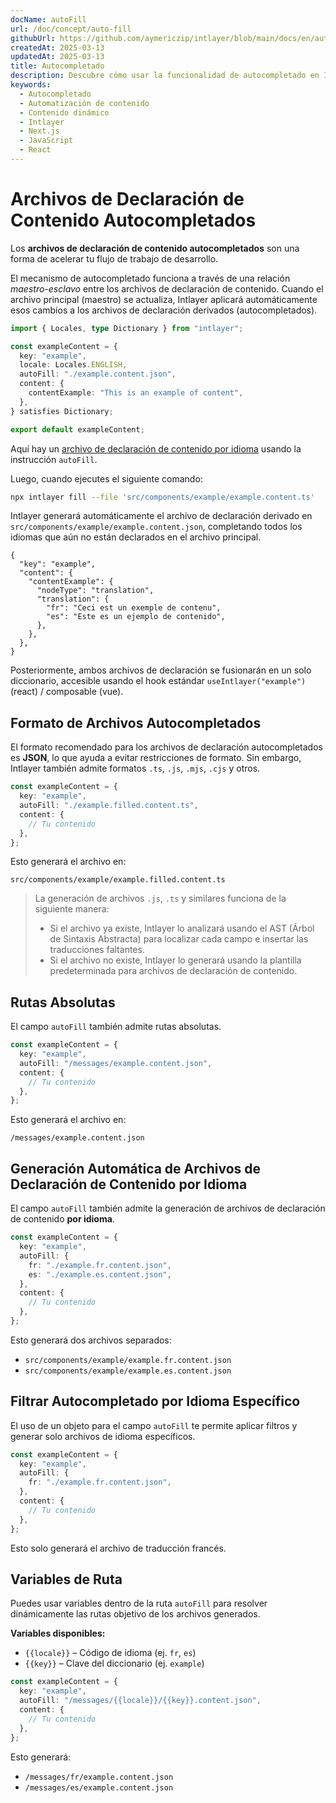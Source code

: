```yaml
---
docName: autoFill
url: /doc/concept/auto-fill
githubUrl: https://github.com/aymericzip/intlayer/blob/main/docs/en/autoFill.md
createdAt: 2025-03-13
updatedAt: 2025-03-13
title: Autocompletado
description: Descubre cómo usar la funcionalidad de autocompletado en Intlayer para llenar automáticamente el contenido basado en patrones predefinidos. Sigue esta documentación para implementar características de autocompletado de manera eficiente en tu proyecto.
keywords:
  - Autocompletado
  - Automatización de contenido
  - Contenido dinámico
  - Intlayer
  - Next.js
  - JavaScript
  - React
---
```


# Archivos de Declaración de Contenido Autocompletados

Los **archivos de declaración de contenido autocompletados** son una forma de acelerar tu flujo de trabajo de desarrollo.

El mecanismo de autocompletado funciona a través de una relación _maestro-esclavo_ entre los archivos de declaración de contenido. Cuando el archivo principal (maestro) se actualiza, Intlayer aplicará automáticamente esos cambios a los archivos de declaración derivados (autocompletados).

```ts fileName="src/components/example/example.content.ts"
import { Locales, type Dictionary } from "intlayer";

const exampleContent = {
  key: "example",
  locale: Locales.ENGLISH,
  autoFill: "./example.content.json",
  content: {
    contentExample: "This is an example of content",
  },
} satisfies Dictionary;

export default exampleContent;
```

Aquí hay un [archivo de declaración de contenido por idioma](https://github.com/aymericzip/intlayer/blob/main/docs/es/per_locale_file.md) usando la instrucción `autoFill`.

Luego, cuando ejecutes el siguiente comando:

```bash
npx intlayer fill --file 'src/components/example/example.content.ts'
```

Intlayer generará automáticamente el archivo de declaración derivado en `src/components/example/example.content.json`, completando todos los idiomas que aún no están declarados en el archivo principal.

```json5 fileName="src/components/example/example.content.json"
{
  "key": "example",
  "content": {
    "contentExample": {
      "nodeType": "translation",
      "translation": {
        "fr": "Ceci est un exemple de contenu",
        "es": "Este es un ejemplo de contenido",
      },
    },
  },
}
```

Posteriormente, ambos archivos de declaración se fusionarán en un solo diccionario, accesible usando el hook estándar `useIntlayer("example")` (react) / composable (vue).

## Formato de Archivos Autocompletados

El formato recomendado para los archivos de declaración autocompletados es **JSON**, lo que ayuda a evitar restricciones de formato. Sin embargo, Intlayer también admite formatos `.ts`, `.js`, `.mjs`, `.cjs` y otros.

```ts fileName="src/components/example/example.content.ts"
const exampleContent = {
  key: "example",
  autoFill: "./example.filled.content.ts",
  content: {
    // Tu contenido
  },
};
```

Esto generará el archivo en:

```
src/components/example/example.filled.content.ts
```

> La generación de archivos `.js`, `.ts` y similares funciona de la siguiente manera:
>
> - Si el archivo ya existe, Intlayer lo analizará usando el AST (Árbol de Sintaxis Abstracta) para localizar cada campo e insertar las traducciones faltantes.
> - Si el archivo no existe, Intlayer lo generará usando la plantilla predeterminada para archivos de declaración de contenido.

## Rutas Absolutas

El campo `autoFill` también admite rutas absolutas.

```ts fileName="src/components/example/example.content.ts"
const exampleContent = {
  key: "example",
  autoFill: "/messages/example.content.json",
  content: {
    // Tu contenido
  },
};
```

Esto generará el archivo en:

```
/messages/example.content.json
```

## Generación Automática de Archivos de Declaración de Contenido por Idioma

El campo `autoFill` también admite la generación de archivos de declaración de contenido **por idioma**.

```ts fileName="src/components/example/example.content.ts"
const exampleContent = {
  key: "example",
  autoFill: {
    fr: "./example.fr.content.json",
    es: "./example.es.content.json",
  },
  content: {
    // Tu contenido
  },
};
```

Esto generará dos archivos separados:

- `src/components/example/example.fr.content.json`
- `src/components/example/example.es.content.json`

## Filtrar Autocompletado por Idioma Específico

El uso de un objeto para el campo `autoFill` te permite aplicar filtros y generar solo archivos de idioma específicos.

```ts fileName="src/components/example/example.content.ts"
const exampleContent = {
  key: "example",
  autoFill: {
    fr: "./example.fr.content.json",
  },
  content: {
    // Tu contenido
  },
};
```

Esto solo generará el archivo de traducción francés.

## Variables de Ruta

Puedes usar variables dentro de la ruta `autoFill` para resolver dinámicamente las rutas objetivo de los archivos generados.

**Variables disponibles:**

- `{{locale}}` – Código de idioma (ej. `fr`, `es`)
- `{{key}}` – Clave del diccionario (ej. `example`)

```ts fileName="src/components/example/example.content.ts"
const exampleContent = {
  key: "example",
  autoFill: "/messages/{{locale}}/{{key}}.content.json",
  content: {
    // Tu contenido
  },
};
```

Esto generará:

- `/messages/fr/example.content.json`
- `/messages/es/example.content.json`
